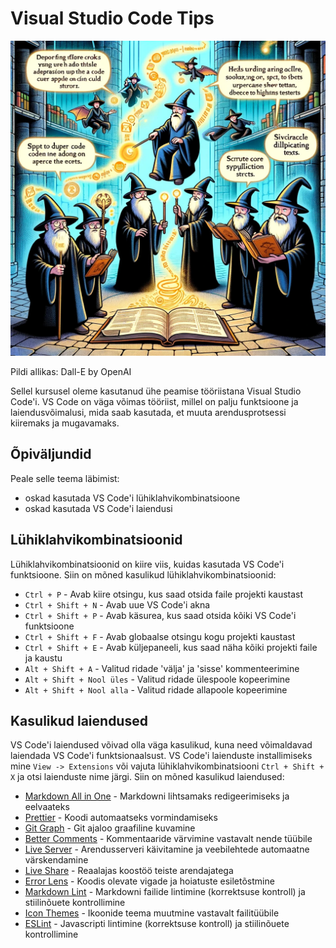 # Visual Studio Code Tips

![VS Code nipid](VSCode-Tips.webp)

Pildi allikas: Dall-E by OpenAI

Sellel kursusel oleme kasutanud ühe peamise tööriistana Visual Studio Code'i. VS Code on väga võimas tööriist, millel on palju funktsioone ja laiendusvõimalusi, mida saab kasutada, et muuta arendusprotsessi kiiremaks ja mugavamaks.

## Õpiväljundid

Peale selle teema läbimist:

- oskad kasutada VS Code'i lühiklahvikombinatsioone
- oskad kasutada VS Code'i laiendusi

## Lühiklahvikombinatsioonid

Lühiklahvikombinatsioonid on kiire viis, kuidas kasutada VS Code'i funktsioone. Siin on mõned kasulikud lühiklahvikombinatsioonid:

- `Ctrl + P` - Avab kiire otsingu, kus saad otsida faile projekti kaustast
- `Ctrl + Shift + N` - Avab uue VS Code'i akna
- `Ctrl + Shift + P` - Avab käsurea, kus saad otsida kõiki VS Code'i funktsioone
- `Ctrl + Shift + F` - Avab globaalse otsingu kogu projekti kaustast
- `Ctrl + Shift + E` - Avab küljepaneeli, kus saad näha kõiki projekti faile ja kaustu
- `Alt + Shift + A` - Valitud ridade 'välja' ja 'sisse' kommenteerimine
- `Alt + Shift + Nool üles` - Valitud ridade ülespoole kopeerimine
- `Alt + Shift + Nool alla` - Valitud ridade allapoole kopeerimine

## Kasulikud laiendused

VS Code'i laiendused võivad olla väga kasulikud, kuna need võimaldavad laiendada VS Code'i funktsionaalsust. VS Code'i laienduste installimiseks mine `View -> Extensions` või vajuta lühiklahvikombinatsiooni `Ctrl + Shift + X` ja otsi laienduste nime järgi. Siin on mõned kasulikud laiendused:

- [Markdown All in One](https://marketplace.visualstudio.com/items?itemName=yzhang.markdown-all-in-one) - Markdowni lihtsamaks redigeerimiseks ja eelvaateks
- [Prettier](https://marketplace.visualstudio.com/items?itemName=esbenp.prettier-vscode) - Koodi automaatseks vormindamiseks
- [Git Graph](https://marketplace.visualstudio.com/items?itemName=mhutchie.git-graph) - Git ajaloo graafiline kuvamine
- [Better Comments](https://marketplace.visualstudio.com/items?itemName=aaron-bond.better-comments) - Kommentaaride värvimine vastavalt nende tüübile
- [Live Server](https://marketplace.visualstudio.com/items?itemName=ritwickdey.LiveServer) - Arendusserveri käivitamine ja veebilehtede automaatne värskendamine
- [Live Share](https://marketplace.visualstudio.com/items?itemName=MS-vsliveshare.vsliveshare) - Reaalajas koostöö teiste arendajatega
- [Error Lens](https://marketplace.visualstudio.com/items?itemName=usernamehw.errorlens) - Koodis olevate vigade ja hoiatuste esiletõstmine
- [Markdown Lint](https://marketplace.visualstudio.com/items?itemName=DavidAnson.vscode-markdownlint) - Markdowni failide lintimine (korrektsuse kontroll) ja stiilinõuete kontrollimine
- [Icon Themes](https://marketplace.visualstudio.com/items?itemName=vscode-icons-team.vscode-icons) - Ikoonide teema muutmine vastavalt failitüübile
- [ESLint](https://marketplace.visualstudio.com/items?itemName=dbaeumer.vscode-eslint) - Javascripti lintimine (korrektsuse kontroll) ja stiilinõuete kontrollimine
